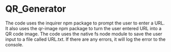 # QR_Generator
The code uses the inquirer npm package to prompt the user to enter a URL. It also uses the qr-image npm package to turn the user entered URL into a QR code image.  The code uses the native fs node module to save the user input to a file called URL.txt. If there are any errors, it will log the error to the console.
